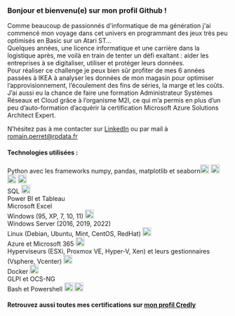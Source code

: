 ### Bonjour et bienvenu(e) sur mon profil Github !
Comme beaucoup de passionnés d'informatique de ma génération j'ai commencé mon voyage dans cet univers en programmant des jeux très peu optimisés en Basic sur un Atari ST...  
Quelques années, une licence informatique et une carrière dans la logistique après, me voilà en train de tenter un défi exaltant : aider les entreprises à se digitaliser, utiliser et protéger leurs données.  
Pour réaliser ce challenge je peux bien sûr profiter de mes 6 années passées à IKEA à analyser les données de mon magasin pour optimiser l’approvisionnement, l’écoulement des fins de séries, la marge et les coûts.  
J’ai aussi eu la chance de faire une formation Administrateur Systèmes Réseaux et Cloud grâce à l’organisme M2I, ce qui m’a permis en plus d’un peu d’auto-formation d’acquérir la certification Microsoft Azure Solutions Architect Expert.  

N’hésitez pas à me contacter sur [LinkedIn](https://www.linkedin.com/in/rpdata) ou par mail à <romain.perret@rpdata.fr>

#### Technologies utilisées :
Python avec les frameworks numpy, pandas, matplotlib et seaborn<img src="https://cdn.jsdelivr.net/gh/devicons/devicon@latest/icons/python/python-original-wordmark.svg" width=20>
<img src="https://cdn.jsdelivr.net/gh/devicons/devicon@latest/icons/numpy/numpy-original-wordmark.svg" width=20>
<img src="https://cdn.jsdelivr.net/gh/devicons/devicon@latest/icons/pandas/pandas-original-wordmark.svg" width=20>
<img src="https://cdn.jsdelivr.net/gh/devicons/devicon@latest/icons/matplotlib/matplotlib-original-wordmark.svg" width=20>  
SQL
<img src="https://cdn.jsdelivr.net/gh/devicons/devicon@latest/icons/azuresqldatabase/azuresqldatabase-original.svg" width=20>  
Power BI et Tableau  
Microsoft Excel  
Windows (95, XP, 7, 10, 11) <img src="https://cdn.jsdelivr.net/gh/devicons/devicon@latest/icons/windows11/windows11-original-wordmark.svg" width=20>  
Windows Server (2016, 2019, 2022)  
Linux (Debian, Ubuntu, Mint, CentOS, RedHat) <img src="https://cdn.jsdelivr.net/gh/devicons/devicon@latest/icons/linux/linux-original.svg" width=20>  
Azure et Microsoft 365 <img src="https://cdn.jsdelivr.net/gh/devicons/devicon@latest/icons/azure/azure-original-wordmark.svg" width=20>  
Hyperviseurs (ESXi, Proxmox VE, Hyper-V, Xen) et leurs gestionnaires (Vsphere, Vcenter) <img src="https://cdn.jsdelivr.net/gh/devicons/devicon@latest/icons/vsphere/vsphere-original-wordmark.svg" width=20>  
Docker <img src="https://cdn.jsdelivr.net/gh/devicons/devicon@latest/icons/docker/docker-original-wordmark.svg" width=20>  
GLPI et OCS-NG  
Bash et Powershell <img src="https://cdn.jsdelivr.net/gh/devicons/devicon@latest/icons/bash/bash-original.svg" width=20> <img src="https://cdn.jsdelivr.net/gh/devicons/devicon@latest/icons/powershell/powershell-original.svg" width=20>

#### Retrouvez aussi toutes mes certifications sur [mon profil Credly](https://www.credly.com/users/romain-perret)
